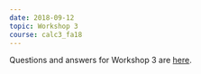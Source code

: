 ```yaml
---
date: 2018-09-12
topic: Workshop 3
course: calc3_fa18
---
```


Questions and answers for Workshop 3 are [here](http://ckottke.ncf.edu/calc3_fa18/workshop3_solns.pdf).

